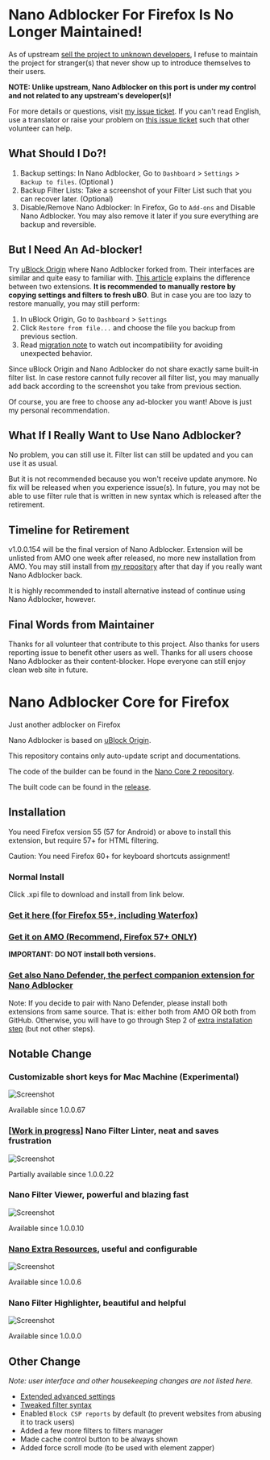 # Nano Adblocker For Firefox Is No Longer Maintained!

As of upstream [sell the project to unknown developers](https://github.com/NanoAdblocker/NanoCore/issues/362), I refuse to maintain the project for stranger(s) that never show up to introduce themselves to their users.

**NOTE: Unlike upstream, Nano Adblocker on this port is under my control and not related to any upstream's developer(s)!**

For more details or questions, visit [my issue ticket](https://github.com/LiCybora/NanoDefenderFirefox/issues/187). If you can't read English, use a translator or raise your problem on [this issue ticket](https://github.com/LiCybora/NanoDefenderFirefox/issues/187) such that other volunteer can help.

## What Should I Do?!

1. Backup settings: In Nano Adblocker, Go to `Dashboard` > `Settings` > `Backup to files`. (Optional )
2. Backup Filter Lists: Take a screenshot of your Filter List such that you can recover later. (Optional)
3. Disable/Remove Nano Adblocker: In Firefox, Go to `Add-ons` and Disable Nano Adblocker. You may also remove it later if you sure everything are backup and reversible.

## But I Need An Ad-blocker!

Try [uBlock Origin](https://github.com/gorhill/uBlock) where Nano Adblocker forked from. Their interfaces are similar and quite easy to familiar with. [This article](https://github.com/LiCybora/NanoCore2/blob/master/notes/migrate.md) explains the difference between two extensions. **It is recommended to manually restore by copying settings and filters to fresh uBO**. But in case you are too lazy to restore manually, you may still perform:

1. In uBlock Origin, Go to `Dashboard` > `Settings`
2. Click `Restore from file...` and choose the file you backup from previous section.
3. Read [migration note](https://github.com/LiCybora/NanoCore2/blob/master/notes/migrate.md) to watch out incompatibility for avoiding unexpected behavior.

Since uBlock Origin and Nano Adblocker do not share exactly same built-in filter list. In case restore cannot fully recover all filter list, you may manually add back according to the screenshot you take from previous section.

Of course, you are free to choose any ad-blocker you want! Above is just my personal recommendation.

## What If I Really Want to Use Nano Adblocker?

No problem, you can still use it. Filter list can still be updated and you can use it as usual. 

But it is not recommended because you won't receive update anymore. No fix will be released when you experience issue(s). In future, you may not be able to use filter rule that is written in new syntax which is released after the retirement.

## Timeline for Retirement

v1.0.0.154 will be the final version of Nano Adblocker. Extension will be unlisted from AMO one week after released, no more new installation from AMO. You may still install from [my repository](https://github.com/LiCybora/NanoCoreFirefox/releases) after that day if you really want Nano Adblocker back.

It is highly recommended to install alternative instead of continue using Nano Adblocker, however.

## Final Words from Maintainer

Thanks for all volunteer that contribute to this project. Also thanks for users reporting issue to benefit other users as well. Thanks for all users choose Nano Adblocker as their content-blocker.
Hope everyone can still enjoy clean web site in future.

# Nano Adblocker Core for Firefox

Just another adblocker on Firefox

Nano Adblocker is based on [uBlock Origin](https://github.com/gorhill/uBlock).

This repository contains only auto-update script and documentations.

The code of the builder can be found in the [Nano Core 2 repository](https://github.com/LiCybora/NanoCore2). 

The built code can be found in the [release](https://github.com/LiCybora/NanoCoreFirefox/releases).

## Installation

You need Firefox version 55 (57 for Android) or above to install this extension, 
but require 57+ for HTML filtering.

Caution: You need Firefox 60+ for keyboard shortcuts assignment!

### Normal Install

Click .xpi file to download and install from link below.

### [Get it here (for Firefox 55+, including Waterfox)](https://github.com/LiCybora/NanoCoreFirefox/releases/)

### [Get it on AMO (Recommend, Firefox 57+ ONLY)](https://addons.mozilla.org/en-US/firefox/addon/nano-adblocker-firefox/)

**IMPORTANT: DO NOT install both versions.**

### [Get also Nano Defender, the perfect companion extension for Nano Adblocker](https://jspenguin2017.github.io/uBlockProtector)

Note: If you decide to pair with Nano Defender, please install both extensions from same source. 
That is: either both from AMO OR both from GitHub.
Otherwise, you will have to go through Step 2 of [extra installation step](https://jspenguin2017.github.io/uBlockProtector/#extra-installation-steps-for-ublock-origin) (but not other steps).

## Notable Change

### Customizable short keys for Mac Machine (Experimental)

![Screenshot](https://i.imgur.com/If3yfEe.png)

Available since 1.0.0.67

### \[[Work in progress](https://github.com/NanoAdblocker/NanoCore/issues/1)\] Nano Filter Linter, neat and saves frustration

![Screenshot](https://i.imgur.com/SStKkqq.png)

Partially available since 1.0.0.22

### Nano Filter Viewer, powerful and blazing fast

![Screenshot](https://i.imgur.com/fZh4Hqn.png)

Available since 1.0.0.10

### [Nano Extra Resources](https://github.com/NanoAdblocker/NanoFilters/blob/master/NanoFiltersSource/NanoResources.txt), useful and configurable

![Screenshot](https://i.imgur.com/0HIYf4d.png)

Available since 1.0.0.6

### Nano Filter Highlighter, beautiful and helpful

![Screenshot](https://i.imgur.com/KktoFJL.png)

Available since 1.0.0.0

## Other Change

*Note: user interface and other housekeeping changes are not listed here.*

- [Extended advanced settings](https://github.com/NanoAdblocker/NanoCore2/blob/master/notes/advanced_settings.md#advanced-settings)
- [Tweaked filter syntax](https://github.com/NanoAdblocker/NanoCore2/blob/master/notes/filter_syntax.md#filter-syntax)
- Enabled `Block CSP reports` by default (to prevent websites from abusing it
  to track users)
- Added a few more filters to filters manager
- Made cache control button to be always shown
- Added force scroll mode (to be used with element zapper)
